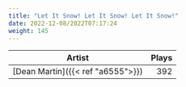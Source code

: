 ```yaml
---
title: "Let It Snow! Let It Snow! Let It Snow!"
date: 2022-12-08/2022T07:17:24
weight: 145
---
```




 Artist | Plays 
----- | -----:
[Dean Martin]({{< ref "a6555">}}) | 392

